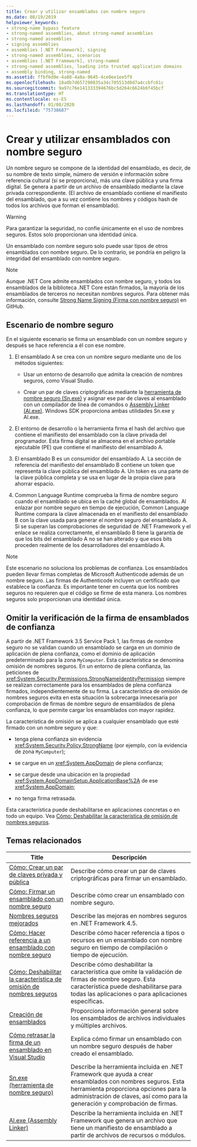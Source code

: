```yaml
---
title: Crear y utilizar ensamblados con nombre seguro
ms.date: 08/19/2019
helpviewer_keywords:
- strong-name bypass feature
- strong-named assemblies, about strong-named assemblies
- strong-named assemblies
- signing assemblies
- assemblies [.NET Framework], signing
- strong-named assemblies, scenarios
- assemblies [.NET Framework], strong-named
- strong-named assemblies, loading into trusted application domains
- assembly binding, strong-named
ms.assetid: ffbf6d9e-4a88-4a8a-9645-4ce0ee1ee5f9
ms.openlocfilehash: 18a0b7d657290835a34c705513d0d7a4ccbfc61c
ms.sourcegitcommit: 9a97c76e141333394676bc5d264c6624b6f45bcf
ms.translationtype: HT
ms.contentlocale: es-ES
ms.lasthandoff: 01/08/2020
ms.locfileid: "75738687"
---
```

# <a name="create-and-use-strong-named-assemblies"></a>Crear y utilizar ensamblados con nombre seguro

Un nombre seguro se compone de la identidad del ensamblado, es decir, de su nombre de texto simple, número de versión e información sobre referencia cultural (si se proporciona), más una clave pública y una firma digital. Se genera a partir de un archivo de ensamblado mediante la clave privada correspondiente. (El archivo de ensamblado contiene el manifiesto del ensamblado, que a su vez contiene los nombres y códigos hash de todos los archivos que forman el ensamblado).

> [!WARNING]
> Para garantizar la seguridad, no confíe únicamente en el uso de nombres seguros. Estos solo proporcionan una identidad única.

Un ensamblado con nombre seguro solo puede usar tipos de otros ensamblados con nombre seguro. De lo contrario, se pondría en peligro la integridad del ensamblado con nombre seguro.

> [!NOTE]
> Aunque .NET Core admite ensamblados con nombre seguro, y todos los ensamblados de la biblioteca .NET Core están firmados, la mayoría de los ensamblados de terceros no necesitan nombres seguros. Para obtener más información, consulte [Strong Name Signing (Firma con nombre seguro)](https://github.com/dotnet/runtime/blob/master/docs/project/strong-name-signing.md) en GitHub.

## <a name="strong-name-scenario"></a>Escenario de nombre seguro

En el siguiente escenario se firma un ensamblado con un nombre seguro y después se hace referencia a él con ese nombre.

1. El ensamblado A se crea con un nombre seguro mediante uno de los métodos siguientes:

    - Usar un entorno de desarrollo que admita la creación de nombres seguros, como Visual Studio.

    - Crear un par de claves criptográficas mediante la [herramienta de nombre seguro (Sn.exe)](../../framework/tools/sn-exe-strong-name-tool.md) y asignar ese par de claves al ensamblado con un compilador de línea de comandos o [Assembly Linker (Al.exe)](../../framework/tools/al-exe-assembly-linker.md). Windows SDK proporciona ambas utilidades Sn.exe y Al.exe.

2. El entorno de desarrollo o la herramienta firma el hash del archivo que contiene el manifiesto del ensamblado con la clave privada del programador. Esta firma digital se almacena en el archivo portable ejecutable (PE) que contiene el manifiesto del ensamblado A.

3. El ensamblado B es un consumidor del ensamblado A. La sección de referencia del manifiesto del ensamblado B contiene un token que representa la clave pública del ensamblado A. Un token es una parte de la clave pública completa y se usa en lugar de la propia clave para ahorrar espacio.

4. Common Language Runtime comprueba la firma de nombre seguro cuando el ensamblado se ubica en la caché global de ensamblados. Al enlazar por nombre seguro en tiempo de ejecución, Common Language Runtime compara la clave almacenada en el manifiesto del ensamblado B con la clave usada para generar el nombre seguro del ensamblado A. Si se superan las comprobaciones de seguridad de .NET Framework y el enlace se realiza correctamente, el ensamblado B tiene la garantía de que los bits del ensamblado A no se han alterado y que esos bits proceden realmente de los desarrolladores del ensamblado A.

> [!NOTE]
> Este escenario no soluciona los problemas de confianza. Los ensamblados pueden llevar firmas completas de Microsoft Authenticode además de un nombre seguro. Las firmas de Authenticode incluyen un certificado que establece la confianza. Es importante tener en cuenta que los nombres seguros no requieren que el código se firme de esta manera. Los nombres seguros solo proporcionan una identidad única.

## <a name="bypass-signature-verification-of-trusted-assemblies"></a>Omitir la verificación de la firma de ensamblados de confianza

A partir de .NET Framework 3.5 Service Pack 1, las firmas de nombre seguro no se validan cuando un ensamblado se carga en un dominio de aplicación de plena confianza, como el dominio de aplicación predeterminado para la zona `MyComputer`. Esta característica se denomina omisión de nombres seguros. En un entorno de plena confianza, las peticiones de <xref:System.Security.Permissions.StrongNameIdentityPermission> siempre se realizan correctamente para los ensamblados de plena confianza firmados, independientemente de su firma. La característica de omisión de nombres seguros evita en esta situación la sobrecarga innecesaria por comprobación de firmas de nombre seguro de ensamblados de plena confianza, lo que permite cargar los ensamblados con mayor rapidez.

La característica de omisión se aplica a cualquier ensamblado que esté firmado con un nombre seguro y que:

- tenga plena confianza sin evidencia <xref:System.Security.Policy.StrongName> (por ejemplo, con la evidencia de zona `MyComputer`);

- se cargue en un <xref:System.AppDomain> de plena confianza;

- se cargue desde una ubicación en la propiedad <xref:System.AppDomainSetup.ApplicationBase%2A> de ese <xref:System.AppDomain>;

- no tenga firma retrasada.

Esta característica puede deshabilitarse en aplicaciones concretas o en todo un equipo. Vea [Cómo: Deshabilitar la característica de omisión de nombres seguros](disable-strong-name-bypass-feature.md).

## <a name="related-topics"></a>Temas relacionados

|Title|Descripción|
|-----------|-----------------|
|[Cómo: Crear un par de claves privada y pública](create-public-private-key-pair.md)|Describe cómo crear un par de claves criptográficas para firmar un ensamblado.|
|[Cómo: Firmar un ensamblado con un nombre seguro](sign-strong-name.md)|Describe cómo crear un ensamblado con nombre seguro.|
|[Nombres seguros mejorados](enhanced-strong-naming.md)|Describe las mejoras en nombres seguros en .NET Framework 4.5.|
|[Cómo: Hacer referencia a un ensamblado con nombre seguro](reference-strong-named.md)|Describe cómo hacer referencia a tipos o recursos en un ensamblado con nombre seguro en tiempo de compilación o tiempo de ejecución.|
|[Cómo: Deshabilitar la característica de omisión de nombres seguros](disable-strong-name-bypass-feature.md)|Describe cómo deshabilitar la característica que omite la validación de firmas de nombre seguro. Esta característica puede deshabilitarse para todas las aplicaciones o para aplicaciones específicas.|
|[Creación de ensamblados](create.md)|Proporciona información general sobre los ensamblados de archivos individuales y múltiples archivos.|
|[Cómo retrasar la firma de un ensamblado en Visual Studio](/visualstudio/ide/managing-assembly-and-manifest-signing#how-to-sign-an-assembly-in-visual-studio)|Explica cómo firmar un ensamblado con un nombre seguro después de haber creado el ensamblado.|
|[Sn.exe (herramienta de nombre seguro)](../../framework/tools/sn-exe-strong-name-tool.md)|Describe la herramienta incluida en .NET Framework que ayuda a crear ensamblados con nombres seguros. Esta herramienta proporciona opciones para la administración de claves, así como para la generación y comprobación de firmas.|
|[Al.exe (Assembly Linker)](../../framework/tools/al-exe-assembly-linker.md)|Describe la herramienta incluida en .NET Framework que genera un archivo que tiene un manifiesto de ensamblado a partir de archivos de recursos o módulos.|
